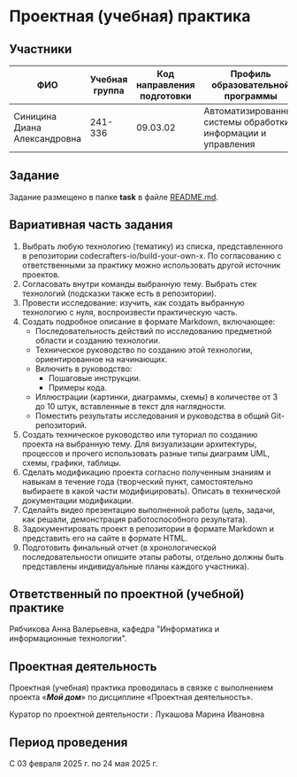 
# Проектная (учебная) практика

## Участники

| ФИО | Учебная группа | Код направления подготовки | Профиль образовательной программы |
|-|-|-|-|
| Синицина Диана Александровна |241-336|09.03.02|Автоматизированные системы обработки информации и управления |


## Задание

Задание размещено в папке **task** в файле [README.md](task/README.md).

## Вариативная часть задания

1. Выбрать любую технологию (тематику) из списка, представленного в репозитории codecrafters-io/build-your-own-x. По согласованию с ответственными за практику можно использовать другой источник проектов.
2. Согласовать внутри команды выбранную тему. Выбрать стек технологий (подсказки также есть в репозитории).
3. Провести исследование: изучить, как создать выбранную технологию с нуля, воспроизвести практическую часть.
4. Создать подробное описание в формате Markdown, включающее:
    * Последовательность действий по исследованию предметной области и созданию технологии.
    * Техническое руководство по созданию этой технологии, ориентированное на начинающих.
    * Включить в руководство:
      - Пошаговые инструкции.
      - Примеры кода.
    * Иллюстрации (картинки, диаграммы, схемы) в количестве от 3 до 10 штук, вставленные в текст для наглядности.
    * Поместить результаты исследования и руководства в общий Git-репозиторий.
5. Создать техническое руководство или туториал по созданию проекта на выбранную тему. Для визуализации архитектуры, процессов и прочего использовать разные типы диаграмм UML, схемы, графики, таблицы.
6. Сделать модификацию проекта согласно полученным знаниям и навыкам в течение года (творческий пункт, самостоятельно выбираете в какой части модифицировать). Описать в технической документации модификации.
7. Сделайть видео презентацию выполненной работы (цель, задачи, как решали, демонстрация работоспособного результата).
8. Задокументировать проект в репозитории в формате Markdown и представить его на сайте в формате HTML.
9. Подготовить финальный отчет (в хронологической последовательности опишите этапы работы, отдельно должны быть представлены индивидуальные планы каждого участника).


## Ответственный по проектной (учебной) практике

Рябчикова Анна Валерьевна, кафедра "Информатика и информационные технологии".

## Проектная деятельность

Проектная (учебная) практика проводилась в связке с выполнением проекта «***Мой дом***» по дисциплине «Проектная деятельность».

Куратор по проектной деятельности : Лукашова Марина Ивановна

## Период проведения

С 03 февраля 2025 г. по 24 мая 2025 г.


